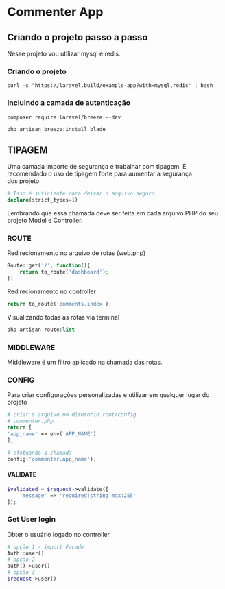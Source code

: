 # Commenter App
## Criando o projeto passo a passo
Nesse projeto vou utilizar mysql e redis.
### Criando o projeto
```shell
curl -s "https://laravel.build/example-app?with=mysql,redis" | bash
```

### Incluindo a camada de autenticação
```shell
composer require laravel/breeze --dev

php artisan breeze:install blade
```


## TIPAGEM
Uma camada importe de segurança é trabalhar com tipagem. É recomendado o uso de tipagem forte para aumentar a segurança                                                                                                                                                     
dos projeto.
```php
# Isso é suficiente para deixar o arquivo seguro
declare(strict_types=1)
```
Lembrando que essa chamada deve ser feita em cada arquivo PHP do seu projeto Model e Controller.

### ROUTE
Redirecionamento no arquivo de rotas (web.php)
```php
Route::get('/', function(){
    return to_route('dashboard');
})
```

Redirecionamento no controller
```php
return to_route('comments.index');
```

Visualizando todas as rotas via terminal
```php
php artisan route:list
```

### MIDDLEWARE
Middleware é um filtro aplicado na chamada das rotas.

### CONFIG
Para criar configurações personalizadas e utilizar em qualquer lugar do projeto
```php
# criar o arquivo no diretorio root/config
# commenter.php
return [
'app_name' => env('APP_NAME')
];

# efetuando a chamada
config('commenter.app_name');
```
#### VALIDATE
```php
$validated = $request->validate([
    'message' => 'required|string|max:255'
]);
```

### Get User login
Obter o usuário logado no controller
```php
# opção 1 - import Facade
Auth::user()
# opção 2
auth()->user()
# opção 3
$request->user()
```
